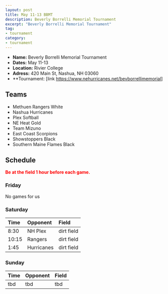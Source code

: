 ```yaml
---
layout: post
title: May 11-13 BBMT
description: Beverly Borrelli Memorial Tournament
excerpt: "Beverly Borrelli Memorial Tournament"
tag:
- tournament
category:
- tournament
---
```

* **Name:** Beverly Borrelli Memorial Tournament
* **Dates:** May 11-13
* **Location:** Rivier College
* **Adress:** 420 Main St, Nashua, NH 03060  
* **Tournament: [link https://www.nehurricanes.net/bevborrellimemorial]

## Teams

* Methuen Rangers White				
* Nashua Hurricanes				    
* Plex Softball				        
* NE Heat Gold				        
* Team Mizuno				          
* East Coast Scorpions				
* Showstoppers Black				  
* Southern Maine Flames Black 


## Schedule
**<span style="color:red">Be at the field 1 hour before each game.</span>**

### Friday

No games for us


### Saturday

| Time | Opponent | Field |
|:---  |:---      |:---   |
| 8:30   | NH Plex       | dirt field   |
| 10:15  | Rangers       | dirt field   |
| 1:45   | Hurricanes    | dirt field   |


### Sunday

| Time | Opponent | Field |
|:---  |:---      |:---   |
| tbd  | tbd      | tbd   |

